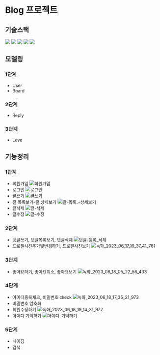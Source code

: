 # Blog 프로젝트

## 기술스택
  <img src="https://img.shields.io/badge/JDK 11-0094F5?style=for-the-badge&logo=openjdk&logoColor=black?labelColor=white"> <img src="https://img.shields.io/badge/Springboot 2.7.8-6DB33F?style=for-the-badge&logo=springboot&logoColor=black"> <img src="https://img.shields.io/badge/MyBatis-4B5562?style=for-the-badge&logoColor=black"> <img src="https://img.shields.io/badge/h2-9999FF?style=for-the-badge&logoColor=black"> <img src="https://img.shields.io/badge/JSP-4398CC?style=for-the-badge&logoColor=black">
  
## 모델링
### 1단계
- User
- Board
### 2단계
- Reply
### 3단계
- Love

## 기능정리
### 1단계
* 회원가입
![회원가입](https://github.com/jiyeon950510/newBlog/assets/122354247/8da6316c-9184-4cd6-89e8-b1812b5b35cf)
* 로그인
![로그인](https://github.com/jiyeon950510/newBlog/assets/122354247/6d241b08-75fa-430a-a918-64fe7865f688)
* 글쓰기
![글쓰기](https://github.com/jiyeon950510/newBlog/assets/122354247/9e2d5c2a-63be-4e9e-97b0-7cdeeab5dc66)
* 글 목록보기-글 상세보기
![글-목록_-상세보기](https://github.com/jiyeon950510/newBlog/assets/122354247/f63c5cc7-0da4-403e-9f66-bd84948de3cb)
* 글삭제
![글-삭제](https://github.com/jiyeon950510/buyer3/assets/122354247/cd923334-e0de-4dc3-9f32-3cfdb412308e)
* 글수정
![글-수정](https://github.com/jiyeon950510/buyer3/assets/122354247/e9d1d9d0-4b25-4043-a3b7-07e5fc51b67d)

### 2단계
* 댓글쓰기, 댓글목록보기, 댓글삭제
![덧글-등록_삭제](https://github.com/jiyeon950510/newBlog/assets/122354247/58a8168f-140f-4f58-9932-03b8c39e18af)
* 프로필사진추가및변경하기, 프로필사진보기
![녹화_2023_06_17_19_37_41_781](https://github.com/jiyeon950510/newBlog/assets/122354247/0e12bffa-b636-4952-89ad-632e41120322)


### 3단계
* 좋아요하기, 좋아요취소, 좋아요보기
![녹화_2023_06_18_05_22_56_433](https://github.com/jiyeon950510/newBlog/assets/122354247/0cecb705-481b-4a33-8a32-92e416187c99)


### 4단계
* 아이디중복체크, 비밀번호 ckeck
![녹화_2023_06_18_17_35_21_973](https://github.com/jiyeon950510/newBlog/assets/122354247/725994a2-d4da-486f-947c-d688d7768e98)
* 비밀번호 암호화
* 회원수정하기
![녹화_2023_06_18_19_14_31_972](https://github.com/jiyeon950510/newBlog/assets/122354247/72cc7cb2-e306-4211-b4d7-5351774d5d18)
* 아이디 기억하기
![아이디-기억하기](https://github.com/jiyeon950510/newBlog/assets/122354247/dafbbdbe-e40d-4f78-a161-d5ded3406216)


### 5단계
* 페이징
* 검색

